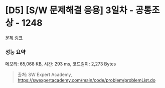 # [D5] [S/W 문제해결 응용] 3일차 - 공통조상 - 1248 

[문제 링크](https://swexpertacademy.com/main/code/problem/problemDetail.do?contestProbId=AV15PTkqAPYCFAYD) 

### 성능 요약

메모리: 65,068 KB, 시간: 293 ms, 코드길이: 2,273 Bytes



> 출처: SW Expert Academy, https://swexpertacademy.com/main/code/problem/problemList.do